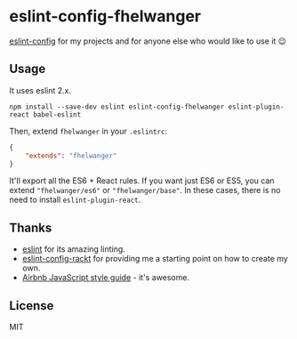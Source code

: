# eslint-config-fhelwanger

[eslint-config](http://eslint.org/docs/developer-guide/shareable-configs) for
my projects and for anyone else who would like to use it :wink:

## Usage

It uses eslint 2.x.

```bs
npm install --save-dev eslint eslint-config-fhelwanger eslint-plugin-react babel-eslint
```

Then, extend `fhelwanger` in your `.eslintrc`:

```json
{
    "extends": "fhelwanger"
}
```

It'll export all the ES6 + React rules.
If you want just ES6 or ES5, you can extend `"fhelwanger/es6"` or `"fhelwanger/base"`.
In these cases, there is no need to install `eslint-plugin-react`.

## Thanks

* [eslint](http://eslint.org/) for its amazing linting.
* [eslint-config-rackt](https://github.com/rackt/eslint-config-rackt) for providing me a starting point on how to create my own.
* [Airbnb JavaScript style guide](https://github.com/airbnb/javascript) - it's awesome.

## License

MIT
